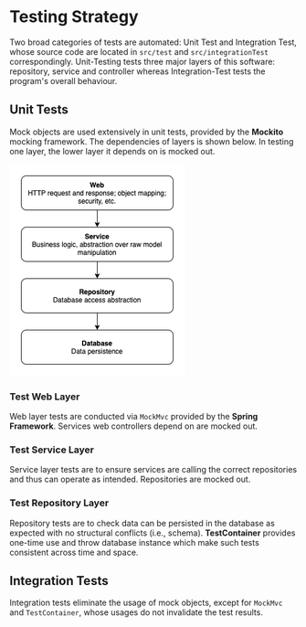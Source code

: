 # Testing Strategy

Two broad categories of tests are automated: Unit Test and Integration Test, whose source code are located in `src/test` and `src/integrationTest` correspondingly. Unit-Testing tests three major layers of this software: repository, service and controller whereas Integration-Test tests the program's overall behaviour.

## Unit Tests

Mock objects are used extensively in unit tests, provided by the **Mockito** mocking framework. The dependencies of layers is shown below. In testing one layer, the lower layer it depends on is mocked out.

![Layers](./diagrams/layers.drawio.png)

### Test Web Layer

Web layer tests are conducted via `MockMvc` provided by the **Spring Framework**. Services web controllers depend on are mocked out.

### Test Service Layer

Service layer tests are to ensure services are calling the correct repositories and thus can operate as intended. Repositories are mocked out.

### Test Repository Layer

Repository tests are to check data can be persisted in the database as expected with no structural conflicts (i.e., schema). **TestContainer** provides one-time use and throw database instance which make such tests consistent across time and space.

## Integration Tests

Integration tests eliminate the usage of mock objects, except for `MockMvc` and `TestContainer`, whose usages do not invalidate the test results.